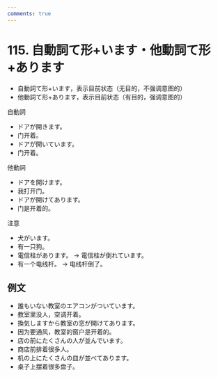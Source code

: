 ```yaml
---
comments: true
---
```


# 115. 自動詞て形+います・他動詞て形+あります

- 自動詞て形+います，表示目前状态（无目的，不强调意图的）
- 他動詞て形+あります，表示目前状态（有目的，强调意图的）

自動詞

- ドアが開きます。
- 门开着。
- ドアが開いています。
- 门开着。

他動詞

- ドアを開けます。
- 我打开门。
- ドアが開けてあります。
- 门是开着的。

注意

- 犬がいます。
- 有一只狗。
- 電信柱があります。  -> 電信柱が倒れています。
- 有一个电线杆。 -> 电线杆倒了。

## 例文

- 誰もいない教室のエアコンがついています。
- 教室里没人，空调开着。
- 換気しますから教室の窓が開けてあります。
- 因为要通风，教室的窗户是开着的。
- 店の前にたくさんの人が並んでいます。
- 商店前排着很多人。
- 机の上にたくさんの皿が並べてあります。
- 桌子上摆着很多盘子。
